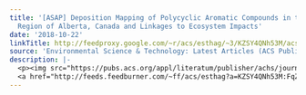 ```yaml
---
title: '[ASAP] Deposition Mapping of Polycyclic Aromatic Compounds in the Oil Sands
  Region of Alberta, Canada and Linkages to Ecosystem Impacts'
date: '2018-10-22'
linkTitle: http://feedproxy.google.com/~r/acs/esthag/~3/KZSY4QNh53M/acs.est.8b02486
source: 'Environmental Science & Technology: Latest Articles (ACS Publications)'
description: |-
  <p><img src="https://pubs.acs.org/appl/literatum/publisher/achs/journals/content/esthag/0/esthag.ahead-of-print/acs.est.8b02486/20181022/images/medium/es-2018-02486y_0006.gif" alt="TOC Graphic"/></p><div><cite>Environmental Science & Technology</cite></div><div>DOI: 10.1021/acs.est.8b02486</div><div class="feedflare">
  <a href="http://feeds.feedburner.com/~ff/acs/esthag?a=KZSY4QNh53M:FqZPhsJ4rWs:yIl2AUoC8zA"><img src="http://feeds.feedburner.com/~ff/acs/esthag?d=yIl2AUoC8zA" border="0"></img></a>
---
```

